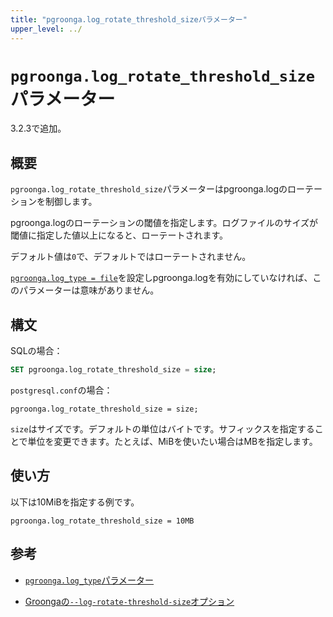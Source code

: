 ```yaml
---
title: "pgroonga.log_rotate_threshold_sizeパラメーター"
upper_level: ../
---
```


# `pgroonga.log_rotate_threshold_size`パラメーター

3.2.3で追加。

## 概要

`pgroonga.log_rotate_threshold_size`パラメーターはpgroonga.logのローテーションを制御します。

pgroonga.logのローテーションの閾値を指定します。ログファイルのサイズが閾値に指定した値以上になると、ローテートされます。

デフォルト値は`0`で、デフォルトではローテートされません。

[`pgroonga.log_type = file`][log-type]を設定しpgroonga.logを有効にしていなければ、このパラメーターは意味がありません。

## 構文

SQLの場合：

```sql
SET pgroonga.log_rotate_threshold_size = size;
```

`postgresql.conf`の場合：

```text
pgroonga.log_rotate_threshold_size = size;
```

`size`はサイズです。デフォルトの単位はバイトです。サフィックスを指定することで単位を変更できます。たとえば、MiBを使いたい場合はMBを指定します。

## 使い方

以下は10MiBを指定する例です。

```text
pgroonga.log_rotate_threshold_size = 10MB
```

## 参考

* [`pgroonga.log_type`パラメーター][log-type]

* [Groongaの`--log-rotate-threshold-size`オプション][groonga-log-rotate-threshold-size]

[log-type]:../parameters/log-type.html

[groonga-log-rotate-threshold-size]:https://groonga.org/ja/docs/reference/executables/groonga.html#cmdoption-groonga-log-rotate-threshold-size

